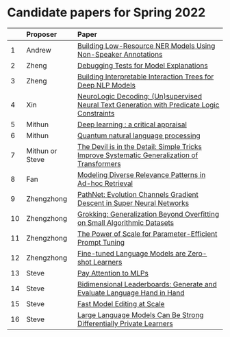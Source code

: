 
# Candidate papers for Spring 2022

|    | Proposer    | Paper |
|:---|:------------|:------|
| 1  |      Andrew       |    [Building Low-Resource NER Models Using Non-Speaker Annotations](https://cogcomp.seas.upenn.edu/page/publication_view/941) |
| 2  |      Zheng        |    [Debugging Tests for Model Explanations](https://arxiv.org/pdf/2011.05429.pdf) |
| 3  |      Zheng        |    [Building Interpretable Interaction Trees for Deep NLP Models](https://arxiv.org/pdf/2007.04298.pdf) |
| 4 | Xin | [NeuroLogic Decoding: (Un)supervised Neural Text Generation with Predicate Logic Constraints](https://aclanthology.org/2021.naacl-main.339.pdf) |
| 5 | Mithun |[Deep learning : a critical appraisal](https://arxiv.org/pdf/1801.00631.pdf?ut)
| 6 | Mithun |[Quantum natural language processing](https://arxiv.org/pdf/1608.01406.pdf) |
| 7 | Mithun or Steve |[The Devil is in the Detail: Simple Tricks Improve Systematic Generalization of Transformers](https://aclanthology.org/2021.emnlp-main.49/) | 
| 8 | Fan | [Modeling Diverse Relevance Patterns in Ad-hoc Retrieval](https://dl.acm.org/doi/pdf/10.1145/3209978.3209980) |
| 9 | Zhengzhong | [PathNet: Evolution Channels Gradient Descent in Super Neural Networks](https://arxiv.org/pdf/1701.08734.pdf) |
| 10 | Zhengzhong | [Grokking: Generalization Beyond Overfitting on Small Algorithmic Datasets](https://arxiv.org/pdf/2201.02177.pdf) |
| 11 | Zhengzhong | [The Power of Scale for Parameter-Efficient Prompt Tuning](https://aclanthology.org/2021.emnlp-main.243/) |
| 12 | Zhengzhong | [Fine-tuned Language Models are Zero-shot Learners](https://arxiv.org/pdf/2109.01652.pdf) | 
| 13 | Steve | [Pay Attention to MLPs](https://papers.nips.cc/paper/2021/hash/4cc05b35c2f937c5bd9e7d41d3686fff-Abstract.html) |
| 14 | Steve | [Bidimensional Leaderboards: Generate and Evaluate Language Hand in Hand](https://arxiv.org/abs/2112.04139) |
| 15 | Steve | [Fast Model Editing at Scale](https://openreview.net/forum?id=0DcZxeWfOPt) |
| 16 | Steve | [Large Language Models Can Be Strong Differentially Private Learners](https://openreview.net/forum?id=bVuP3ltATMz) |
